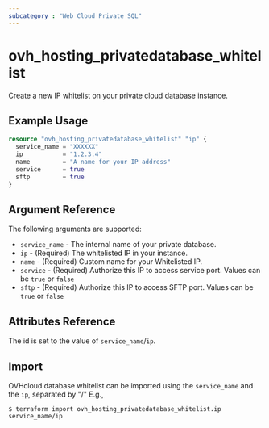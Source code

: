 ```yaml
---
subcategory : "Web Cloud Private SQL"
---
```


# ovh_hosting_privatedatabase_whitelist

Create a new IP whitelist on your private cloud database instance.

## Example Usage

```terraform
resource "ovh_hosting_privatedatabase_whitelist" "ip" {
  service_name = "XXXXXX"
  ip           = "1.2.3.4"
  name         = "A name for your IP address"
  service      = true
  sftp         = true
}
```

## Argument Reference

The following arguments are supported:

* `service_name` - The internal name of your private database.
* `ip` - (Required) The whitelisted IP in your instance.
* `name` - (Required) Custom name for your Whitelisted IP.
* `service` - (Required) Authorize this IP to access service port. Values can be `true` or `false`
* `sftp` - (Required) Authorize this IP to access SFTP port. Values can be `true` or `false`

## Attributes Reference

The id is set to the value of `service_name`/`ip`.

## Import

OVHcloud database whitelist can be imported using the `service_name` and the `ip`, separated by "/" E.g.,

```
$ terraform import ovh_hosting_privatedatabase_whitelist.ip service_name/ip
```
